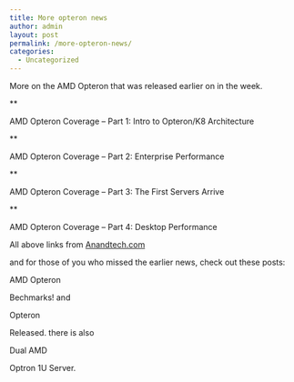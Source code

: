 ```yaml
---
title: More opteron news
author: admin
layout: post
permalink: /more-opteron-news/
categories:
  - Uncategorized
---
```

More on the AMD Opteron that was released earlier on in the week.

**</p> 

</p> 

AMD Opteron Coverage &#8211; Part 1: Intro to Opteron/K8 Architecture</a></b>

**</p> 

</p> 

AMD Opteron Coverage &#8211; Part 2: Enterprise Performance </a></b>

**</p> 

</p> 

AMD Opteron Coverage &#8211; Part 3: The First Servers Arrive</a></b>

**</p> 

</p> 

AMD Opteron Coverage &#8211; Part 4: Desktop Performance </a></b>

All above links from [Anandtech.com][1]

and for those of you who missed the earlier news, check out these posts:

AMD Opteron</p> 

Bechmarks!</a> and

Opteron</p> 

Released</a>. there is also

Dual AMD</p> 

Optron 1U Server</a>.

 [1]: http://www.anandtech.com